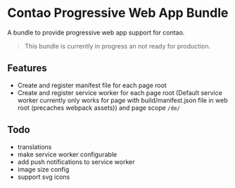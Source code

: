 # Contao Progressive Web App Bundle

A bundle to provide progressive web app support for contao.

> This bundle is currently in progress an not ready for production.

## Features

* Create and register manifest file for each page root
* Create and register service worker for each page root (Default service worker currently only works for page with build/manifest.json file in web root (precaches webpack assets)) and page scope `/de/`

## Todo
* translations 
* make service worker configurable
* add push notifications to service worker
* image size config
* support svg icons
